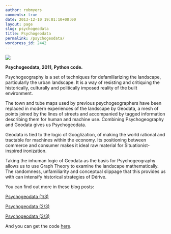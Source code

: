 ```yaml
---
author: robmyers
comments: true
date: 2013-12-10 19:01:10+00:00
layout: page
slug: psychogeodata
title: Psychogeodata
permalink: /psychogeodata/
wordpress_id: 2442
---
```


![](/weblog/2011/12/31/cemetary_random_walk.png)

**Psychogeodata, 2011, Python code.**

Psychogeography is a set of techniques for defamiliarizing the landscape, particularly the urban landscape. It is a way of resisting and critiquing the historically, culturally and politically imposed reality of the built environment.

The town and tube maps used by previous psychogeographers have been replaced in modern experiences of the landscape by Geodata, a mesh of points joined by the lines of streets and accompanied by tagged information describing them for human and machine use. Combining Psychogeography and Geodata gives us Psychogeodata.

Geodata is tied to the logic of Googlization, of making the world rational and tractable for machines within the economy. Its positioning between commerce and consumer makes it ideal raw material for Situationist-inspired ironization.

Taking the inhuman logic of Geodata as the basis for Psychogeography allows us to use Graph Theory to examine the landscape mathematically. The randomness, unfamiliarity and conceptual slippage that this provides us with can intensify historical strategies of Dérive.

You can find out more in these blog posts:

[Psychogeodata (1/3)](/2011/12/29/psychogeodata_13/)

[Psychogeodata (2/3)](/2011/12/30/psychogeodata_23/)

[Psychogeodata (3/3)](/2011/12/31/psychogeodata_33/)

And you can get the code [here](https://gitorious.org/robmyers/psychogeodata).
